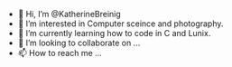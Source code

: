 - 👋 Hi, I’m @KatherineBreinig
- 👀 I’m interested in Computer sceince and photography.
- 🌱 I’m currently learning how to code in C and Lunix.
- 💞️ I’m looking to collaborate on ...
- 📫 How to reach me ...

<!---
KatherineBreinig/KatherineBreinig is a ✨ special ✨ repository because its `README.md` (this file) appears on your GitHub profile.
You can click the Preview link to take a look at your changes.
--->
